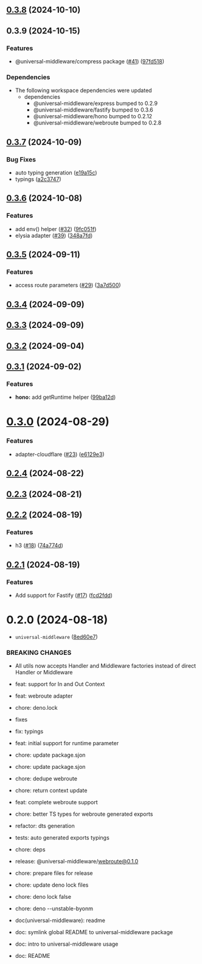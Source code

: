 ## [0.3.8](https://github.com/magne4000/universal-handler/compare/universal-middleware@0.3.7...universal-middleware@0.3.8) (2024-10-10)



## 0.3.9 (2024-10-15)


### Features

* @universal-middleware/compress package ([#41](https://github.com/magne4000/universal-middleware/issues/41)) ([97fd518](https://github.com/magne4000/universal-middleware/commit/97fd51819192a1d8b1d6659995b197ae8ddeb163))


### Dependencies

* The following workspace dependencies were updated
  * dependencies
    * @universal-middleware/express bumped to 0.2.9
    * @universal-middleware/fastify bumped to 0.3.6
    * @universal-middleware/hono bumped to 0.2.12
    * @universal-middleware/webroute bumped to 0.2.8

## [0.3.7](https://github.com/magne4000/universal-handler/compare/universal-middleware@0.3.6...universal-middleware@0.3.7) (2024-10-09)


### Bug Fixes

* auto typing generation ([e19a15c](https://github.com/magne4000/universal-handler/commit/e19a15cb72dd4aa32c64c9782f2684824aa14924))
* typings ([a2c3747](https://github.com/magne4000/universal-handler/commit/a2c3747e41fed5b6e166a5a617c4ca428a04b280))



## [0.3.6](https://github.com/magne4000/universal-handler/compare/universal-middleware@0.3.5...universal-middleware@0.3.6) (2024-10-08)


### Features

* add env() helper ([#32](https://github.com/magne4000/universal-handler/issues/32)) ([9fc051f](https://github.com/magne4000/universal-handler/commit/9fc051f6423aac20a5a3c676893c88f9813a3069))
* elysia adapter ([#39](https://github.com/magne4000/universal-handler/issues/39)) ([348a7fd](https://github.com/magne4000/universal-handler/commit/348a7fd8cb832aecd24f955d24ee076abf069bd7))



## [0.3.5](https://github.com/magne4000/universal-handler/compare/universal-middleware@0.3.4...universal-middleware@0.3.5) (2024-09-11)


### Features

* access route parameters ([#29](https://github.com/magne4000/universal-handler/issues/29)) ([3a7d500](https://github.com/magne4000/universal-handler/commit/3a7d500abe579f1d2387de038a7a437091be9e0d))



## [0.3.4](https://github.com/magne4000/universal-handler/compare/universal-middleware@0.3.3...universal-middleware@0.3.4) (2024-09-09)



## [0.3.3](https://github.com/magne4000/universal-handler/compare/universal-middleware@0.3.2...universal-middleware@0.3.3) (2024-09-09)



## [0.3.2](https://github.com/magne4000/universal-handler/compare/universal-middleware@0.3.1...universal-middleware@0.3.2) (2024-09-04)



## [0.3.1](https://github.com/magne4000/universal-handler/compare/universal-middleware@0.3.0...universal-middleware@0.3.1) (2024-09-02)


### Features

* **hono:** add getRuntime helper ([99ba12d](https://github.com/magne4000/universal-handler/commit/99ba12d86f89bd6ac1b651f3fa7092aabc9e3474))



# [0.3.0](https://github.com/magne4000/universal-handler/compare/universal-middleware@0.2.4...universal-middleware@0.3.0) (2024-08-29)


### Features

* adapter-cloudflare ([#23](https://github.com/magne4000/universal-handler/issues/23)) ([e6129e3](https://github.com/magne4000/universal-handler/commit/e6129e35bce87af34d45ed361140fb69ed822ffa))



## [0.2.4](https://github.com/magne4000/universal-handler/compare/universal-middleware@0.2.3...universal-middleware@0.2.4) (2024-08-22)



## [0.2.3](https://github.com/magne4000/universal-handler/compare/universal-middleware@0.2.2...universal-middleware@0.2.3) (2024-08-21)



## [0.2.2](https://github.com/magne4000/universal-handler/compare/universal-middleware@0.2.1...universal-middleware@0.2.2) (2024-08-19)


### Features

* h3 ([#18](https://github.com/magne4000/universal-handler/issues/18)) ([74a774d](https://github.com/magne4000/universal-handler/commit/74a774deaf56e60ee6be13d2e78f132bdcbe7b9c))



## [0.2.1](https://github.com/magne4000/universal-handler/compare/universal-middleware@0.2.0...universal-middleware@0.2.1) (2024-08-19)


### Features

* Add support for Fastify ([#17](https://github.com/magne4000/universal-handler/issues/17)) ([fcd2fdd](https://github.com/magne4000/universal-handler/commit/fcd2fdd14f04022621f997d6655442dc77a4d9b0))



# 0.2.0 (2024-08-18)


* `universal-middleware` ([8ed60e7](https://github.com/magne4000/universal-handler/commit/8ed60e7f5441e657c60faa6a0a630667b9a8258e))


### BREAKING CHANGES

* All utils now accepts Handler and Middleware factories instead of direct Handler or Middleware

* feat: support for In and Out Context

* feat: webroute adapter

* chore: deno.lock

* fixes

* fix: typings

* feat: initial support for runtime parameter

* chore: update package.sjon

* chore: update package.sjon

* chore: dedupe webroute

* chore: return context update

* feat: complete webroute support

* chore: better TS types for webroute generated exports

* refactor: dts generation

* tests: auto generated exports typings

* chore: deps

* release: @universal-middleware/webroute@0.1.0

* chore: prepare files for release

* chore: update deno lock files

* chore: deno lock false

* chore: deno --unstable-byonm

* doc(universal-middleware): readme

* doc: symlink global README to universal-middleware package

* doc: intro to universal-middleware usage

* doc: README
